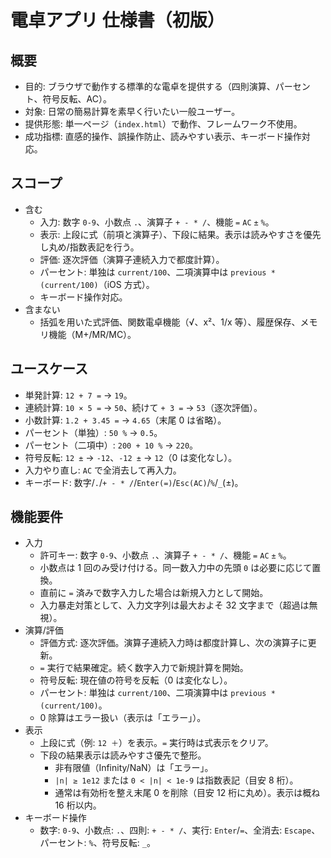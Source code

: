 ﻿# 電卓アプリ 仕様書（初版）

## 概要
- 目的: ブラウザで動作する標準的な電卓を提供する（四則演算、パーセント、符号反転、AC）。
- 対象: 日常の簡易計算を素早く行いたい一般ユーザー。
- 提供形態: 単一ページ（`index.html`）で動作、フレームワーク不使用。
- 成功指標: 直感的操作、誤操作防止、読みやすい表示、キーボード操作対応。

## スコープ
- 含む
  - 入力: 数字 `0-9`、小数点 `.`、演算子 `+ - * /`、機能 `=` `AC` `±` `%`。
  - 表示: 上段に式（前項と演算子）、下段に結果。表示は読みやすさを優先し丸め/指数表記を行う。
  - 評価: 逐次評価（演算子連続入力で都度計算）。
  - パーセント: 単独は `current/100`、二項演算中は `previous * (current/100)`（iOS 方式）。
  - キーボード操作対応。
- 含まない
  - 括弧を用いた式評価、関数電卓機能（√、x²、1/x 等）、履歴保存、メモリ機能（M+/MR/MC）。

## ユースケース
- 単発計算: `12 + 7 =` → `19`。
- 連続計算: `10 × 5 =` → `50`、続けて `+ 3 =` → `53`（逐次評価）。
- 小数計算: `1.2 + 3.45 =` → `4.65`（末尾 0 は省略）。
- パーセント（単独）: `50 %` → `0.5`。
- パーセント（二項中）: `200 + 10 %` → `220`。
- 符号反転: `12 ±` → `-12`、`-12 ±` → `12`（0 は変化なし）。
- 入力やり直し: `AC` で全消去して再入力。
- キーボード: 数字/`.`/`+ - * /`/`Enter(=)`/`Esc(AC)`/`%`/`_`(±)。

## 機能要件
- 入力
  - 許可キー: 数字 `0-9`、小数点 `.`、演算子 `+ - * /`、機能 `=` `AC` `±` `%`。
  - 小数点は 1 回のみ受け付ける。同一数入力中の先頭 `0` は必要に応じて置換。
  - 直前に `=` 済みで数字入力した場合は新規入力として開始。
  - 入力暴走対策として、入力文字列は最大およそ 32 文字まで（超過は無視）。
- 演算/評価
  - 評価方式: 逐次評価。演算子連続入力時は都度計算し、次の演算子に更新。
  - `=` 実行で結果確定。続く数字入力で新規計算を開始。
  - 符号反転: 現在値の符号を反転（0 は変化なし）。
  - パーセント: 単独は `current/100`、二項演算中は `previous * (current/100)`。
  - 0 除算はエラー扱い（表示は「エラー」）。
- 表示
  - 上段に式（例: `12 ＋`）を表示。`=` 実行時は式表示をクリア。
  - 下段の結果表示は読みやすさ優先で整形。
    - 非有限値（Infinity/NaN）は「エラー」。
    - `|n| ≥ 1e12` または `0 < |n| < 1e-9` は指数表記（目安 8 桁）。
    - 通常は有効桁を整え末尾 0 を削除（目安 12 桁に丸め）。表示は概ね 16 桁以内。
- キーボード操作
  - 数字: `0-9`、小数点: `.`、四則: `+ - * /`、実行: `Enter`/`=`、全消去: `Escape`、パーセント: `%`、符号反転: `_`。

